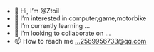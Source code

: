 - 👋 Hi, I’m @Ztoil
- 👀 I’m interested in computer,game,motorbike
- 🌱 I’m currently learning ...
- 💞️ I’m looking to collaborate on ...
- 📫 How to reach me ...2569956733@qq.com

<!---
Ztoil/Ztoil is a ✨ special ✨ repository because its `README.md` (this file) appears on your GitHub profile.
You can click the Preview link to take a look at your changes.
--->
